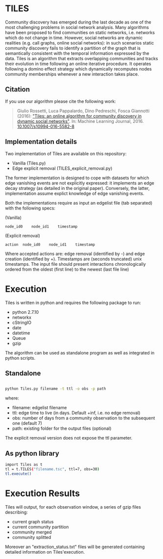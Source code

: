 # TILES

Community discovery has emerged during the last decade as one of the most challenging problems in social network analysis. Many algorithms have been proposed to find communities on static networks, i.e. networks which do not change in time. However, social networks are dynamic realities (e.g. call graphs, online social networks): in such scenarios static community discovery fails to identify a partition of the graph that is semantically consistent with the temporal information expressed by the data. 
Tiles is an algorithm that extracts overlapping communities and tracks their evolution in time following an online iterative procedure. It operates following a domino effect strategy which dynamically recomputes nodes community memberships whenever a new interaction takes place. 

## Citation
If you use our algorithm please cite the following work:

>Giulio Rossetti, Luca Pappalardo, Dino Pedreschi, Fosca Giannotti (2016): 
>["Tiles: an online algorithm for community discovery in dynamic social networks"](http://link.springer.com/article/10.1007/s10994-016-5582-8). 
>In: Machine Learning Journal, 2016. [10.1007/s10994-016-5582-8](doi:10.1007/s10994-016-5582-8)

## Implementation details

Two implementation of Tiles are available on this repository:
- Vanilla (Tiles.py)
- Edge explicit removal (TILES_explicit_removal.py)

The former implementation is designed to cope with datasets for which edge vanishing events are not explicitly expressed: it implements an edge decay strategy (as detailed in the original paper). 
Conversely, the latter, implementation assume explict knowledge of edge vanishing events.

Both the implementations require as input an edgelist file (tab separated) with the following specs:

(Vanilla)
```
node_id0    node_id1    timestamp
```
(Explicit removal)
```
action  node_id0    node_id1    timestamp
```
Where accepted actions are: edge removal (identified by -) and edge creation (identified by +). 
Timestamps are (seconds truncated) unix timestamps.
The input file should present interactions chronologically ordered from the oldest (first line) to the newest (last file line)

# Execution
Tiles is written in python and requires the following package to run:
- python 2.7.10
- networkx
- cStringIO
- date
- datetime
- Queue
- gzip

The algorithm can be used as standalone program as well as integrated in python scripts.

## Standalone

```bash

python Tiles.py filename -t ttl -o obs -p path 
```

where:
* filename: edgelist filename
* ttl: edge time to live (in days. Default +inf, i.e. no edge removal)
* obs: number of days from a community observation to the subsequent one (default 7)
* path: existing folder for the output files (optional)

The explicit removal version does not expose the ttl parameter.

## As python library
```bash
import Tiles as t
tl = t.TILES("filename.tsc", ttl=7, obs=30)
tl.execute()
```

# Execution Results
Tiles will output, for each observation window, a series of gzip files describing:

- current graph status
- current community partition
- community merged
- community splitted

Moreover an "extraction_status.txt" files will be generated containing detailed information on Tiles'execution.
